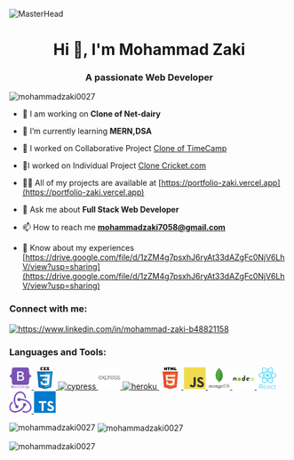   ![MasterHead](https://1.bp.blogspot.com/-7A4WynwLsMw/XbBpCXG8fHI/AAAAAAAAMt4/uOa1bpLskYgrwGbllhSu2SDj_Mig8SXJQCLcBGAsYHQ/s1600/2000_600px.gif)
   <h1 align="center">Hi 👋, I'm Mohammad Zaki</h1>
<h3 align="center">A passionate Web Developer</h3>
<img align="right" width="400px" src="https://t4.ftcdn.net/jpg/01/35/92/85/360_F_135928597_xU5EzKq6vpOeXPX5vsbI48zfVVkSRlrF.jpg" alt="">
<p align="left"> <img src="https://komarev.com/ghpvc/?username=mohammadzaki0027&label=Profile%20views&color=0e75b6&style=flat" alt="mohammadzaki0027" /> </p>

- 🔭 I am working on **Clone of Net-dairy**

- 🌱 I’m currently learning **MERN,DSA**

- 🔭 I worked on Collaborative Project [Clone of TimeCamp](https://timecampcloneweb.netlify.app)

- 🤝I worked on Individual Project [Clone Cricket.com](https://barbarous-use-2331app.vercel.app/)

- 👨‍💻 All of my projects are available at [https://portfolio-zaki.vercel.app](https://portfolio-zaki.vercel.app)

- 💬 Ask me about **Full Stack Web Developer**

- 📫 How to reach me **mohammadzaki7058@gmail.com**

- 📄 Know about my experiences [https://drive.google.com/file/d/1zZM4g7psxhJ6ryAt33dAZgFc0NjV6LhV/view?usp=sharing](https://drive.google.com/file/d/1zZM4g7psxhJ6ryAt33dAZgFc0NjV6LhV/view?usp=sharing)

<h3 align="left">Connect with me:</h3>
<p align="left">
<a href="https://linkedin.com/in/https://www.linkedin.com/in/mohammad-zaki-b48821158" target="blank"><img align="center" src="https://raw.githubusercontent.com/rahuldkjain/github-profile-readme-generator/master/src/images/icons/Social/linked-in-alt.svg" alt="https://www.linkedin.com/in/mohammad-zaki-b48821158" height="30" width="40" /></a>
</p>

<h3 align="left">Languages and Tools:</h3>
<p align="left"> <a href="https://getbootstrap.com" target="_blank" rel="noreferrer"> <img src="https://raw.githubusercontent.com/devicons/devicon/master/icons/bootstrap/bootstrap-plain-wordmark.svg" alt="bootstrap" width="40" height="40"/> </a> <a href="https://www.w3schools.com/css/" target="_blank" rel="noreferrer"> <img src="https://raw.githubusercontent.com/devicons/devicon/master/icons/css3/css3-original-wordmark.svg" alt="css3" width="40" height="40"/> </a> <a href="https://www.cypress.io" target="_blank" rel="noreferrer"> <img src="https://raw.githubusercontent.com/simple-icons/simple-icons/6e46ec1fc23b60c8fd0d2f2ff46db82e16dbd75f/icons/cypress.svg" alt="cypress" width="40" height="40"/> </a> <a href="https://expressjs.com" target="_blank" rel="noreferrer"> <img src="https://raw.githubusercontent.com/devicons/devicon/master/icons/express/express-original-wordmark.svg" alt="express" width="40" height="40"/> </a> <a href="https://heroku.com" target="_blank" rel="noreferrer"> <img src="https://www.vectorlogo.zone/logos/heroku/heroku-icon.svg" alt="heroku" width="40" height="40"/> </a> <a href="https://www.w3.org/html/" target="_blank" rel="noreferrer"> <img src="https://raw.githubusercontent.com/devicons/devicon/master/icons/html5/html5-original-wordmark.svg" alt="html5" width="40" height="40"/> </a> <a href="https://developer.mozilla.org/en-US/docs/Web/JavaScript" target="_blank" rel="noreferrer"> <img src="https://raw.githubusercontent.com/devicons/devicon/master/icons/javascript/javascript-original.svg" alt="javascript" width="40" height="40"/> </a> <a href="https://www.mongodb.com/" target="_blank" rel="noreferrer"> <img src="https://raw.githubusercontent.com/devicons/devicon/master/icons/mongodb/mongodb-original-wordmark.svg" alt="mongodb" width="40" height="40"/> </a> <a href="https://nodejs.org" target="_blank" rel="noreferrer"> <img src="https://raw.githubusercontent.com/devicons/devicon/master/icons/nodejs/nodejs-original-wordmark.svg" alt="nodejs" width="40" height="40"/> </a> <a href="https://reactjs.org/" target="_blank" rel="noreferrer"> <img src="https://raw.githubusercontent.com/devicons/devicon/master/icons/react/react-original-wordmark.svg" alt="react" width="40" height="40"/> </a> <a href="https://redux.js.org" target="_blank" rel="noreferrer"> <img src="https://raw.githubusercontent.com/devicons/devicon/master/icons/redux/redux-original.svg" alt="redux" width="40" height="40"/> </a> <a href="https://www.typescriptlang.org/" target="_blank" rel="noreferrer"> <img src="https://raw.githubusercontent.com/devicons/devicon/master/icons/typescript/typescript-original.svg" alt="typescript" width="40" height="40"/> </a> </p>

<p><img align="left" src="https://github-readme-stats.vercel.app/api/top-langs?username=mohammadzaki0027&show_icons=true&locale=en&layout=compact" alt="mohammadzaki0027" /></p>

<p>&nbsp;<img align="center" src="https://github-readme-stats.vercel.app/api?username=mohammadzaki0027&show_icons=true&locale=en" alt="mohammadzaki0027" /></p>

<p><img align="center" src="https://github-readme-streak-stats.herokuapp.com/?user=mohammadzaki0027&" alt="mohammadzaki0027" /></p>
